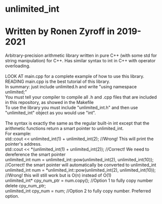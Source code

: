 # unlimited_int
# Written by Ronen Zyroff in 2019-2021
Arbitrary-precision arithmetic library written in pure C++ (with some std for string manipulation) for C++. Has similar syntax to int in C++ with operator overloading.\
\
LOOK AT main.cpp for a complete example of how to use this library. READING main.cpp is the best tutorial of this library.\
In summary: just include unlimited.h and write "using namespace unlimited;"
\
You must tell your compiler to compile all .h and .cpp files that are included in this repository, as showed in the Makefile\
To use the library you must include "unlimited_int.h" and then use "unlimited_int" object as you would use "int".\
\
The syntax is exactly the same as the regular built-in int except that the arithmetic functions return a smart pointer to unlimited_int.\
For example:\
std::cout << unlimited_int(1) + unlimited_int(2); //Wrong! This will print the pointer's address.\
std::cout << \*(unlimited_int(1) + unlimited_int(2)); //Correct! We need to dereference the smart pointer\
unlimited_int num = unlimited_int::pow(unlimited_int(2), unlimited_int(10)); //Correct! the smart pointer will automatically be converted to unlimited_int\
unlimited_int num = \*unlimited_int::pow(unlimited_int(2), unlimited_int(10)); //Wrong! this will still work but is O(n) instead of O(1)\
unlimited_int* cpy_num_ptr = num.copy(); //Option 1 to fully copy number\
delete cpy_num_ptr;\
unlimited_int cpy_num = num; //Option 2 to fully copy number. Preferred option.
